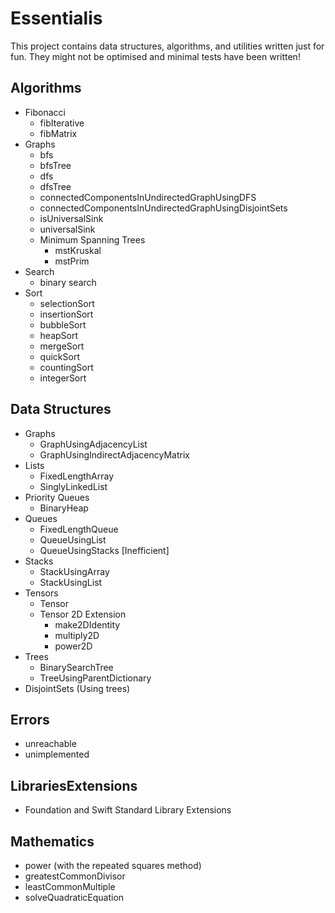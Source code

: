 # Essentialis
This project contains data structures, algorithms, and utilities written just for fun.
They might not be optimised and minimal tests have been written!

## Algorithms
- Fibonacci
  - fibIterative
  - fibMatrix
- Graphs
  - bfs
  - bfsTree
  - dfs
  - dfsTree
  - connectedComponentsInUndirectedGraphUsingDFS
  - connectedComponentsInUndirectedGraphUsingDisjointSets
  - isUniversalSink
  - universalSink
  - Minimum Spanning Trees
    - mstKruskal
    - mstPrim
- Search
  - binary search
- Sort
  - selectionSort
  - insertionSort
  - bubbleSort
  - heapSort
  - mergeSort
  - quickSort
  - countingSort
  - integerSort
## Data Structures
- Graphs
  - GraphUsingAdjacencyList
  - GraphUsingIndirectAdjacencyMatrix
- Lists
  - FixedLengthArray
  - SinglyLinkedList
- Priority Queues
  - BinaryHeap
- Queues 
  - FixedLengthQueue
  - QueueUsingList
  - QueueUsingStacks [Inefficient]
- Stacks
  - StackUsingArray
  - StackUsingList 
- Tensors
  - Tensor
  - Tensor 2D Extension
    - make2DIdentity
    - multiply2D
    - power2D
- Trees
  - BinarySearchTree
  - TreeUsingParentDictionary 
- DisjointSets (Using trees)
## Errors
- unreachable
- unimplemented
## LibrariesExtensions
- Foundation and Swift Standard Library Extensions 
## Mathematics
- power (with the repeated squares method)
- greatestCommonDivisor
- leastCommonMultiple
- solveQuadraticEquation
